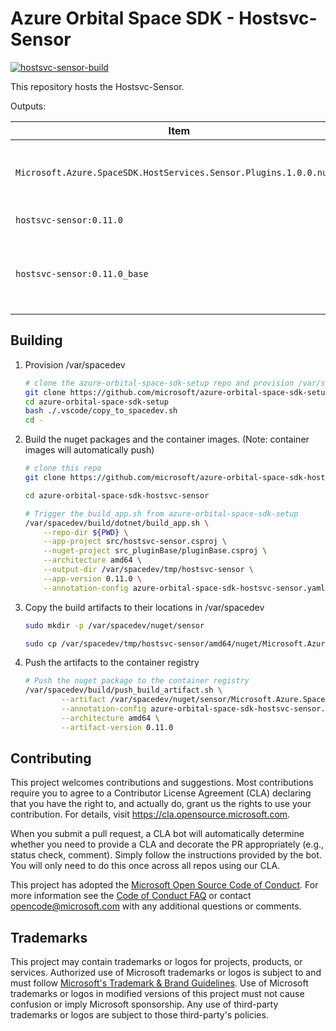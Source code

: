 # Azure Orbital Space SDK - Hostsvc-Sensor

[![hostsvc-sensor-build](https://github.com/microsoft/azure-orbital-space-sdk-hostsvc-sensor/actions/workflows/hostsvc-sensor-build-publish.yaml/badge.svg)](https://github.com/microsoft/azure-orbital-space-sdk-hostsvc-sensor/actions/workflows/hostsvc-sensor-build-publish.yaml)

This repository hosts the Hostsvc-Sensor.

Outputs:

| Item                                                               | Description                                                             |
| ------------------------------------------------------------------ | ----------------------------------------------------------------------- |
| `Microsoft.Azure.SpaceSDK.HostServices.Sensor.Plugins.1.0.0.nupkg` | DotNet Nuget Package for building Hostsvc-Sensor Plugins                |
| `hostsvc-sensor:0.11.0`                                            | Container image for app                                                 |
| `hostsvc-sensor:0.11.0_base`                                       | Base container image for app.  Requires SpaceSDK_Base and build service |

## Building

1. Provision /var/spacedev

    ```bash
    # clone the azure-orbital-space-sdk-setup repo and provision /var/spacedev
    git clone https://github.com/microsoft/azure-orbital-space-sdk-setup
    cd azure-orbital-space-sdk-setup
    bash ./.vscode/copy_to_spacedev.sh
    cd -
    ```

1. Build the nuget packages and the container images.  (Note: container images will automatically push)

    ```bash
    # clone this repo
    git clone https://github.com/microsoft/azure-orbital-space-sdk-hostsvc-sensor

    cd azure-orbital-space-sdk-hostsvc-sensor

    # Trigger the build_app.sh from azure-orbital-space-sdk-setup
    /var/spacedev/build/dotnet/build_app.sh \
        --repo-dir ${PWD} \
        --app-project src/hostsvc-sensor.csproj \
        --nuget-project src_pluginBase/pluginBase.csproj \
        --architecture amd64 \
        --output-dir /var/spacedev/tmp/hostsvc-sensor \
        --app-version 0.11.0 \
        --annotation-config azure-orbital-space-sdk-hostsvc-sensor.yaml
    ```

1. Copy the build artifacts to their locations in /var/spacedev

    ```bash
    sudo mkdir -p /var/spacedev/nuget/sensor

    sudo cp /var/spacedev/tmp/hostsvc-sensor/amd64/nuget/Microsoft.Azure.SpaceSDK.HostServices.Sensor.Plugins.0.11.0.nupkg /var/spacedev/nuget/sensor/
    ```

1. Push the artifacts to the container registry

    ```bash
    # Push the nuget package to the container registry
    /var/spacedev/build/push_build_artifact.sh \
            --artifact /var/spacedev/nuget/sensor/Microsoft.Azure.SpaceSDK.HostServices.Sensor.Plugins.0.11.0.nupkg \
            --annotation-config azure-orbital-space-sdk-hostsvc-sensor.yaml \
            --architecture amd64 \
            --artifact-version 0.11.0
    ```

## Contributing

This project welcomes contributions and suggestions.  Most contributions require you to agree to a
Contributor License Agreement (CLA) declaring that you have the right to, and actually do, grant us
the rights to use your contribution. For details, visit https://cla.opensource.microsoft.com.

When you submit a pull request, a CLA bot will automatically determine whether you need to provide
a CLA and decorate the PR appropriately (e.g., status check, comment). Simply follow the instructions
provided by the bot. You will only need to do this once across all repos using our CLA.

This project has adopted the [Microsoft Open Source Code of Conduct](https://opensource.microsoft.com/codeofconduct/).
For more information see the [Code of Conduct FAQ](https://opensource.microsoft.com/codeofconduct/faq/) or
contact [opencode@microsoft.com](mailto:opencode@microsoft.com) with any additional questions or comments.

## Trademarks

This project may contain trademarks or logos for projects, products, or services. Authorized use of Microsoft
trademarks or logos is subject to and must follow
[Microsoft's Trademark & Brand Guidelines](https://www.microsoft.com/en-us/legal/intellectualproperty/trademarks/usage/general).
Use of Microsoft trademarks or logos in modified versions of this project must not cause confusion or imply Microsoft sponsorship.
Any use of third-party trademarks or logos are subject to those third-party's policies.
